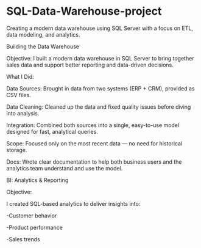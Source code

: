 # SQL-Data-Warehouse-project
Creating a modern data warehouse using SQL Server with a focus on ETL, data modeling, and analytics.

Building the Data Warehouse

Objective:
I built a modern data warehouse in SQL Server to bring together sales data and support better reporting and data-driven decisions.

What I Did:

Data Sources: Brought in data from two systems (ERP + CRM), provided as CSV files.

Data Cleaning: Cleaned up the data and fixed quality issues before diving into analysis.

Integration: Combined both sources into a single, easy-to-use model designed for fast, analytical queries.

Scope: Focused only on the most recent data — no need for historical storage.

Docs: Wrote clear documentation to help both business users and the analytics team understand and use the model.

BI: Analytics & Reporting

Objective:

I created SQL-based analytics to deliver insights into:

-Customer behavior

-Product performance

-Sales trends
